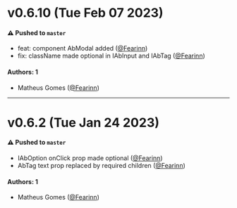 # v0.6.10 (Tue Feb 07 2023)

#### ⚠️ Pushed to `master`

- feat: component AbModal added ([@Fearinn](https://github.com/Fearinn))
- fix: className made optional in IAbInput and IAbTag ([@Fearinn](https://github.com/Fearinn))

#### Authors: 1

- Matheus Gomes ([@Fearinn](https://github.com/Fearinn))

---

# v0.6.2 (Tue Jan 24 2023)

#### ⚠️ Pushed to `master`

- IAbOption onClick prop made optional ([@Fearinn](https://github.com/Fearinn))
- AbTag text prop replaced by required children ([@Fearinn](https://github.com/Fearinn))

#### Authors: 1

- Matheus Gomes ([@Fearinn](https://github.com/Fearinn))
